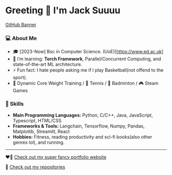 # Greeting 👋 I'm Jack Suuuu

[GitHub Banner](./github_banner.png)

### 💻 About Me
- 🎓 [2023-Now] Bsc in Computer Science. (UoE)[https://www.ed.ac.uk]
- 🌱 I’m learning: **Torch Framework**, Parallel/Concurrent Computing, and state-of-the-art ML architecture.
- ⚡  Fun fact: I hate people asking me if I play Basketball(not offend to the sport).
- 💪 Dynamic Core Weight Training / 🎾 Tennis / 🏸 Badminton /  🎮 Steam Games

### 🚀 Skills
- **Main Programming Languages:** Python, C/C++, Java, JavaScript, Typescript, HTML/CSS
- **Frameworks & Tools:** Langchain, Tensorflow, Numpy, Pandas, Matplotlib, Streamlit, React
- **Hobbies:** Fitness, reading productivity and sci-fi books(also other genres lol), and running.

---

❤️‍🔥 [Check out my super fancy portfolio website](https://jacksuuu.github.io/jacksuuu-portfolio/) 

📝 [Check out my repositories](https://github.com/JackSuuu?tab=repositories)
